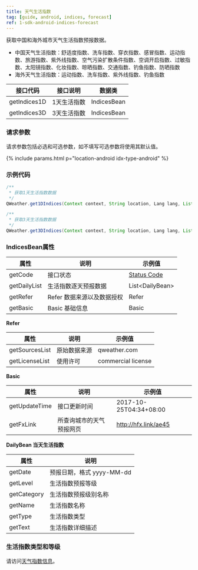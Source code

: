 ```yaml
---
title: 天气生活指数
tag: [guide, android, indices, forecast]
ref: 1-sdk-android-indices-forecast
---
```


获取中国和海外城市天气生活指数预报数据。

- 中国天气生活指数：舒适度指数、洗车指数、穿衣指数、感冒指数、运动指数、旅游指数、紫外线指数、空气污染扩散条件指数、空调开启指数、过敏指数、太阳镜指数、化妆指数、晾晒指数、交通指数、钓鱼指数、防晒指数
- 海外天气生活指数：运动指数、洗车指数、紫外线指数、钓鱼指数

| 接口代码| 接口说明         | 数据类      |
| ----------- | ------------ | ----------- |
| getIndices1D| 1天生活指数  | IndicesBean |
| getIndices3D| 3天生活指数  | IndicesBean |

### 请求参数

请求参数包括必选和可选参数，如不填写可选参数将使用其默认值。

{% include params.html p="location-android idx-type-android" %}

### 示例代码

```java
/**
 * 获取1天生活指数数据
 */
QWeather.get1DIndices(Context context, String location, Lang lang, List<IndicesType> types, QWeather.OnResultIndicesListener listener);

/**
 * 获取3天生活指数数据
 */
QWeather.get3DIndices(Context context, String location, Lang lang, List<IndicesType> types, QWeather.OnResultIndicesListener listener) ;
```

### IndicesBean属性

| 属性         | 说明                       | 示例值                |
| ------------ | -------------------------- | --------------------- |
| getCode      | 接口状态                   | [Status Code](/docs/resource/status-code/)  |
| getDailyList | 生活指数逐天预报数据       | List&lt;DailyBean&gt; |
| getRefer     | Refer 数据来源以及数据授权 | Refer                 |
| getBasic     | Basic 基础信息             | Basic                 |

**Refer**

| 属性           | 说明         | 示例值             |
| -------------- | ------------ | ------------------ |
| getSourcesList | 原始数据来源 | qweather.com      |
| getLicenseList | 使用许可     | commercial license |

**Basic**

| 属性          | 说明                     | 示例值               |
| ------------- | ------------------------ | -------------------- |
| getUpdateTime | 接口更新时间             | 2017-10-25T04:34+08:00     |
| getFxLink     | 所查询城市的天气预报网页 | http://hfx.link/ae45 |


**DailyBean 当天生活指数**

| 属性        | 说明         |
| ----------- | ----------------------- |
| getDate     | 预报日期，格式 yyyy-MM-dd     |
| getLevel    | 生活指数预报等级          |
| getCategory | 生活指数预报级别名称     |
| getName     | 生活指数名称             |
| getType     | 生活指数类型 |
| getText     | 生活指数详细描述         |

### 生活指数类型和等级

请访问[天气指数信息](/docs/resource/indices-info/)。



